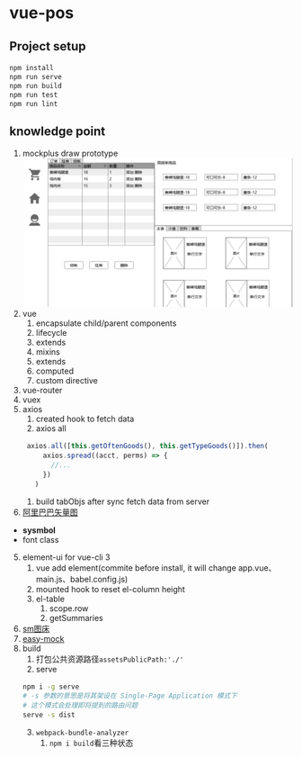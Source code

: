 # vue-pos

## Project setup
```
npm install
npm run serve
npm run build
npm run test
npm run lint
```

## knowledge point
1. mockplus draw prototype
![](./doc/images/page.png)
2. vue
   1. encapsulate child/parent components
   2. lifecycle
   3. extends
   4. mixins
   5. extends
   6. computed
   7. custom directive
3. vue-router
4. vuex
5. axios
   1. created hook to fetch data
   2. axios all
   ```javascript
    axios.all([this.getOftenGoods(), this.getTypeGoods()]).then(
        axios.spread((acct, perms) => {
          //...
        })
      )
   ```
   1. build tabObjs after sync fetch data from server
6. [阿里巴巴矢量图](https://www.iconfont.cn/)
  - **sysmbol**
  - font class
5. element-ui for vue-cli 3
   1. vue add element(commite before install, it will change app.vue、main.js、babel.config.js)
   2. mounted hook to reset el-column height
   3. el-table
      1. scope.row
      2. getSummaries
6. [sm图床](https://sm.ms/)
7. [easy-mock](https://www.easy-mock.com)
8.  build
    1. 打包公共资源路径`assetsPublicPath:'./'`
    2. serve
    ```bash
    npm i -g serve
    # -s 参数的意思是将其架设在 Single-Page Application 模式下
    # 这个模式会处理即将提到的路由问题
    serve -s dist
    ```
    3. `webpack-bundle-analyzer`
       1. `npm i build`看三种状态